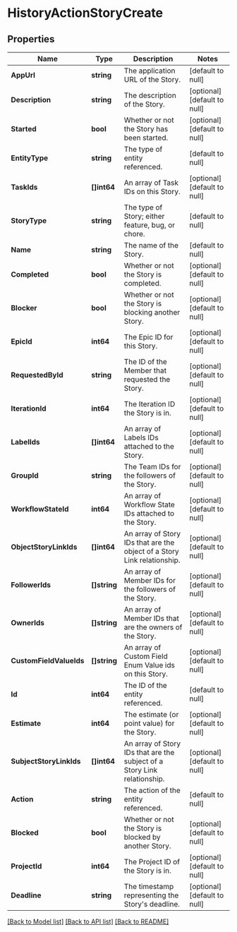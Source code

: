 # HistoryActionStoryCreate

## Properties
Name | Type | Description | Notes
------------ | ------------- | ------------- | -------------
**AppUrl** | **string** | The application URL of the Story. | [default to null]
**Description** | **string** | The description of the Story. | [optional] [default to null]
**Started** | **bool** | Whether or not the Story has been started. | [optional] [default to null]
**EntityType** | **string** | The type of entity referenced. | [default to null]
**TaskIds** | **[]int64** | An array of Task IDs on this Story. | [optional] [default to null]
**StoryType** | **string** | The type of Story; either feature, bug, or chore. | [default to null]
**Name** | **string** | The name of the Story. | [default to null]
**Completed** | **bool** | Whether or not the Story is completed. | [optional] [default to null]
**Blocker** | **bool** | Whether or not the Story is blocking another Story. | [optional] [default to null]
**EpicId** | **int64** | The Epic ID for this Story. | [optional] [default to null]
**RequestedById** | **string** | The ID of the Member that requested the Story. | [optional] [default to null]
**IterationId** | **int64** | The Iteration ID the Story is in. | [optional] [default to null]
**LabelIds** | **[]int64** | An array of Labels IDs attached to the Story. | [optional] [default to null]
**GroupId** | **string** | The Team IDs for the followers of the Story. | [optional] [default to null]
**WorkflowStateId** | **int64** | An array of Workflow State IDs attached to the Story. | [optional] [default to null]
**ObjectStoryLinkIds** | **[]int64** | An array of Story IDs that are the object of a Story Link relationship. | [optional] [default to null]
**FollowerIds** | **[]string** | An array of Member IDs for the followers of the Story. | [optional] [default to null]
**OwnerIds** | **[]string** | An array of Member IDs that are the owners of the Story. | [optional] [default to null]
**CustomFieldValueIds** | **[]string** | An array of Custom Field Enum Value ids on this Story. | [optional] [default to null]
**Id** | **int64** | The ID of the entity referenced. | [default to null]
**Estimate** | **int64** | The estimate (or point value) for the Story. | [optional] [default to null]
**SubjectStoryLinkIds** | **[]int64** | An array of Story IDs that are the subject of a Story Link relationship. | [optional] [default to null]
**Action** | **string** | The action of the entity referenced. | [default to null]
**Blocked** | **bool** | Whether or not the Story is blocked by another Story. | [optional] [default to null]
**ProjectId** | **int64** | The Project ID of the Story is in. | [optional] [default to null]
**Deadline** | **string** | The timestamp representing the Story&#x27;s deadline. | [optional] [default to null]

[[Back to Model list]](../README.md#documentation-for-models) [[Back to API list]](../README.md#documentation-for-api-endpoints) [[Back to README]](../README.md)

